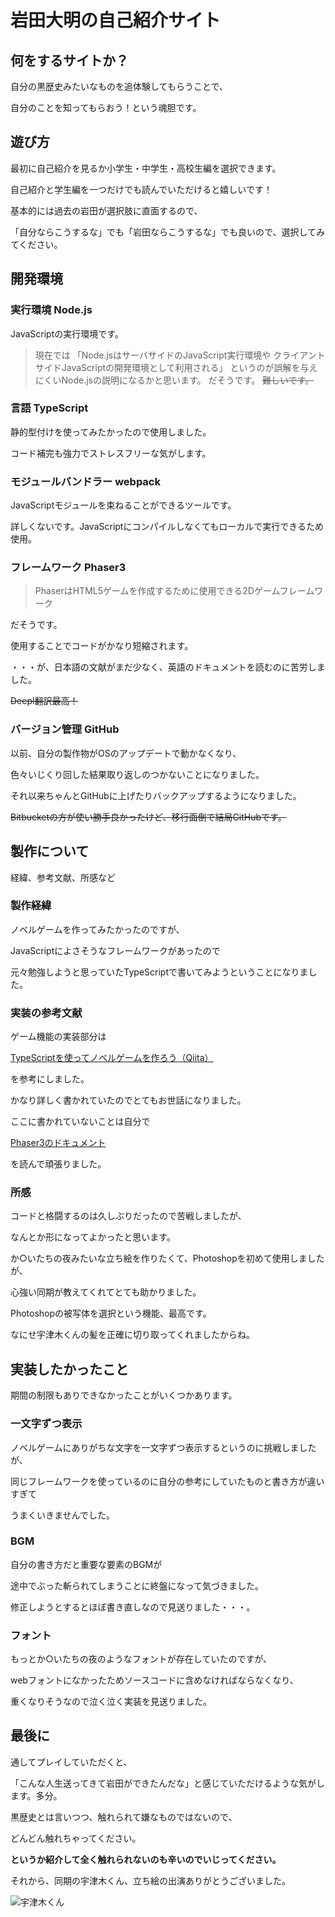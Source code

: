 # 岩田大明の自己紹介サイト

## 何をするサイトか？
自分の黒歴史みたいなものを追体験してもらうことで、

自分のことを知ってもらおう！という魂胆です。

## 遊び方
最初に自己紹介を見るか小学生・中学生・高校生編を選択できます。

自己紹介と学生編を一つだけでも読んでいただけると嬉しいです！

基本的には過去の岩田が選択肢に直面するので、

「自分ならこうするな」でも「岩田ならこうするな」でも良いので、選択してみてください。

## 開発環境
### 実行環境 Node.js
JavaScriptの実行環境です。
>現在では
>「Node.jsはサーバサイドのJavaScript実行環境や
>クライアントサイドJavaScriptの開発環境として利用される」
>というのが誤解を与えにくいNode.jsの説明になるかと思います。
だそうです。
~~難しいです。~~
### 言語 TypeScript
静的型付けを使ってみたかったので使用しました。

コード補完も強力でストレスフリーな気がします。
### モジュールバンドラー webpack
JavaScriptモジュールを束ねることができるツールです。

詳しくないです。JavaScriptにコンパイルしなくてもローカルで実行できるため使用。
### フレームワーク Phaser3
>PhaserはHTML5ゲームを作成するために使用できる2Dゲームフレームワーク

だそうです。

使用することでコードがかなり短縮されます。

・・・が、日本語の文献がまだ少なく、英語のドキュメントを読むのに苦労しました。

~~Deepl翻訳最高！~~

### バージョン管理 GitHub
以前、自分の製作物がOSのアップデートで動かなくなり、

色々いじくり回した結果取り返しのつかないことになりました。

それ以来ちゃんとGitHubに上げたりバックアップするようになりました。

~~Bitbucketの方が使い勝手良かったけど、移行面倒で結局GitHubです。~~

## 製作について
経緯、参考文献、所感など

### 製作経緯
ノベルゲームを作ってみたかったのですが、

JavaScriptによさそうなフレームワークがあったので

元々勉強しようと思っていたTypeScriptで書いてみようということになりました。

### 実装の参考文献
ゲーム機能の実装部分は

[TypeScriptを使ってノベルゲームを作ろう（Qiita）](https://qiita.com/non_cal/items/622108030aa2e516260c)

を参考にしました。

かなり詳しく書かれていたのでとてもお世話になりました。

ここに書かれていないことは自分で

[Phaser3のドキュメント](https://photonstorm.github.io/phaser3-docs/index.html)

を読んで頑張りました。

### 所感
コードと格闘するのは久しぶりだったので苦戦しましたが、

なんとか形になってよかったと思います。

か○いたちの夜みたいな立ち絵を作りたくて、Photoshopを初めて使用しましたが、

心強い同期が教えてくれてとても助かりました。

Photoshopの被写体を選択という機能、最高です。

なにせ宇津木くんの髪を正確に切り取ってくれましたからね。

## 実装したかったこと
期間の制限もありできなかったことがいくつかあります。

### 一文字ずつ表示
ノベルゲームにありがちな文字を一文字ずつ表示するというのに挑戦しましたが、

同じフレームワークを使っているのに自分の参考にしていたものと書き方が違いすぎて

うまくいきませんでした。

### BGM
自分の書き方だと重要な要素のBGMが

途中でぶった斬られてしまうことに終盤になって気づきました。

修正しようとするとほぼ書き直しなので見送りました・・・。

### フォント
もっとか○いたちの夜のようなフォントが存在していたのですが、

webフォントになかったためソースコードに含めなければならなくなり、

重くなりそうなので泣く泣く実装を見送りました。

## 最後に
通してプレイしていただくと、

「こんな人生送ってきて岩田ができたんだな」と感じていただけるような気がします。多分。

黒歴史とは言いつつ、触れられて嫌なものではないので、

どんどん触れちゃってください。

**というか紹介して全く触れられないのも辛いのでいじってください。**

それから、同期の宇津木くん、立ち絵の出演ありがとうございました。

![宇津木くん](https://pbs.twimg.com/media/FQsBRVsagAA2ovf?format=png&name=900x900)
